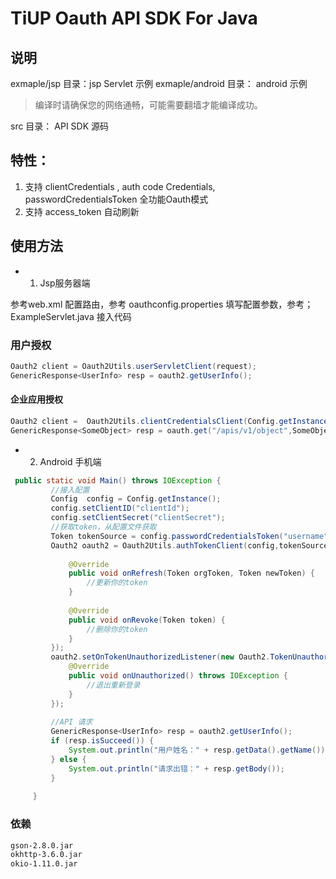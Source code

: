# TiUP Oauth API SDK For Java

## 说明

exmaple/jsp 目录：jsp Servlet 示例
exmaple/android 目录： android 示例

> 编译时请确保您的网络通畅，可能需要翻墙才能编译成功。


src 目录： API SDK 源码

## 特性：

1. 支持 clientCredentials , auth code Credentials, passwordCredentialsToken 全功能Oauth模式
2. 支持 access_token 自动刷新

## 使用方法

* 1. Jsp服务器端

参考web.xml 配置路由，参考 oauthconfig.properties 填写配置参数，参考； ExampleServlet.java 接入代码

### 用户授权
```java
Oauth2 client = Oauth2Utils.userServletClient(request);
GenericResponse<UserInfo> resp = oauth2.getUserInfo();
```

#### 企业应用授权

```java
Oauth2 client =  Oauth2Utils.clientCredentialsClient(Config.getInstance())
GenericResponse<SomeObject> resp = oauth.get("/apis/v1/object",SomeObject.class)
```
 
* 2. Android 手机端

```java
 public static void Main() throws IOException {
         //接入配置
         Config  config = Config.getInstance();
         config.setClientID("clientId");
         config.setClientSecret("clientSecret");
         //获取token，从配置文件获取
         Token tokenSource = config.passwordCredentialsToken("username","password",null);
         Oauth2 oauth2 = Oauth2Utils.authTokenClient(config,tokenSource, new Oauth2.TokenChangeListener() {
 
             @Override
             public void onRefresh(Token orgToken, Token newToken) {
                 //更新你的token
             }
 
             @Override
             public void onRevoke(Token token) {
                 //删除你的token
             }
         });
         oauth2.setOnTokenUnauthorizedListener(new Oauth2.TokenUnauthorizedListener() {
             @Override
             public void onUnauthorized() throws IOException {
                 //退出重新登录
             }
         });
         
         //API 请求
         GenericResponse<UserInfo> resp = oauth2.getUserInfo();
         if (resp.isSucceed()) {
             System.out.println("用户姓名：" + resp.getData().getName());
         } else {
             System.out.println("请求出错：" + resp.getBody());
         }
         
     }
```


### 依赖
```bash
gson-2.8.0.jar
okhttp-3.6.0.jar
okio-1.11.0.jar
```